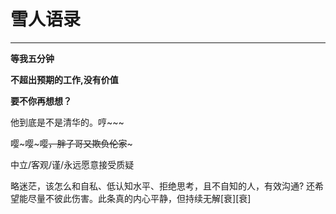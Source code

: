 # 雪人语录
---

**等我五分钟**



**不超出预期的工作,没有价值**

**要不你再想想？**

他到底是不是清华的。哼~~~

嘤~嘤~嘤~~，胖子哥又欺负伦家~~~

中立/客观/谨/永远愿意接受质疑

略迷茫，该怎么和自私、低认知水平、拒绝思考，且不自知的人，有效沟通? 还希望能尽量不彼此伤害。此条真的内心平静，但持续无解\[衰\]\[衰\]



